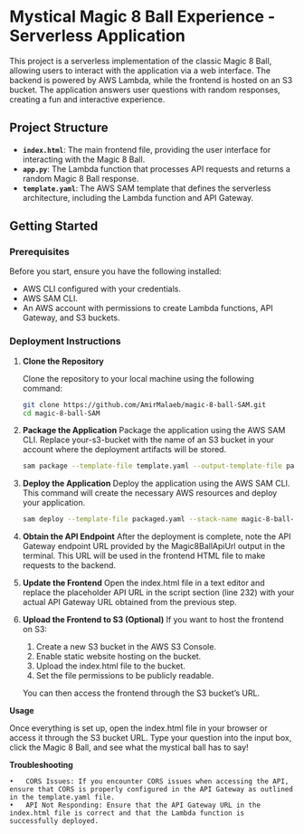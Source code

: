 # Mystical Magic 8 Ball Experience - Serverless Application

This project is a serverless implementation of the classic Magic 8 Ball, allowing users to interact with the application via a web interface. The backend is powered by AWS Lambda, while the frontend is hosted on an S3 bucket. The application answers user questions with random responses, creating a fun and interactive experience.

## Project Structure

- **`index.html`**: The main frontend file, providing the user interface for interacting with the Magic 8 Ball.
- **`app.py`**: The Lambda function that processes API requests and returns a random Magic 8 Ball response.
- **`template.yaml`**: The AWS SAM template that defines the serverless architecture, including the Lambda function and API Gateway.

## Getting Started

### Prerequisites

Before you start, ensure you have the following installed:

- AWS CLI configured with your credentials.
- AWS SAM CLI.
- An AWS account with permissions to create Lambda functions, API Gateway, and S3 buckets.

### Deployment Instructions

1. **Clone the Repository**

   Clone the repository to your local machine using the following command:

   ```bash
   git clone https://github.com/AmirMalaeb/magic-8-ball-SAM.git
   cd magic-8-ball-SAM
   ```

2. **Package the Application**
   Package the application using the AWS SAM CLI. Replace your-s3-bucket with the name of an S3 bucket in your account where the deployment artifacts will be stored.  
   
   ```bash
   sam package --template-file template.yaml --output-template-file packaged.yaml --s3-bucket your-s3-bucket
   ```

3. **Deploy the Application**
   Deploy the application using the AWS SAM CLI. This command will create the necessary AWS resources and deploy your application.

   ```bash
   sam deploy --template-file packaged.yaml --stack-name magic-8-ball-stack --capabilities CAPABILITY_IAM
   ```

4. **Obtain the API Endpoint**
    After the deployment is complete, note the API Gateway endpoint URL provided by the Magic8BallApiUrl output in the terminal. This URL will be used in the frontend HTML file to make requests to the backend.


5. **Update the Frontend**
Open the index.html file in a text editor and replace the placeholder API URL in the script section (line 232) with your actual API Gateway URL obtained from the previous step.

6. **Upload the Frontend to S3 (Optional)**
    If you want to host the frontend on S3:
	1.	Create a new S3 bucket in the AWS S3 Console.
	2.	Enable static website hosting on the bucket.
	3.	Upload the index.html file to the bucket.
	4.	Set the file permissions to be publicly readable.
    
    You can then access the frontend through the S3 bucket’s URL.

**Usage**

Once everything is set up, open the index.html file in your browser or access it through the S3 bucket URL. Type your question into the input box, click the Magic 8 Ball, and see what the mystical ball has to say!

**Troubleshooting**

	•	CORS Issues: If you encounter CORS issues when accessing the API, ensure that CORS is properly configured in the API Gateway as outlined in the template.yaml file.
	•	API Not Responding: Ensure that the API Gateway URL in the index.html file is correct and that the Lambda function is successfully deployed.

